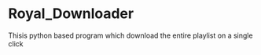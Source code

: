 # Royal_Downloader
Thisis python based program which download the entire playlist on a single click

